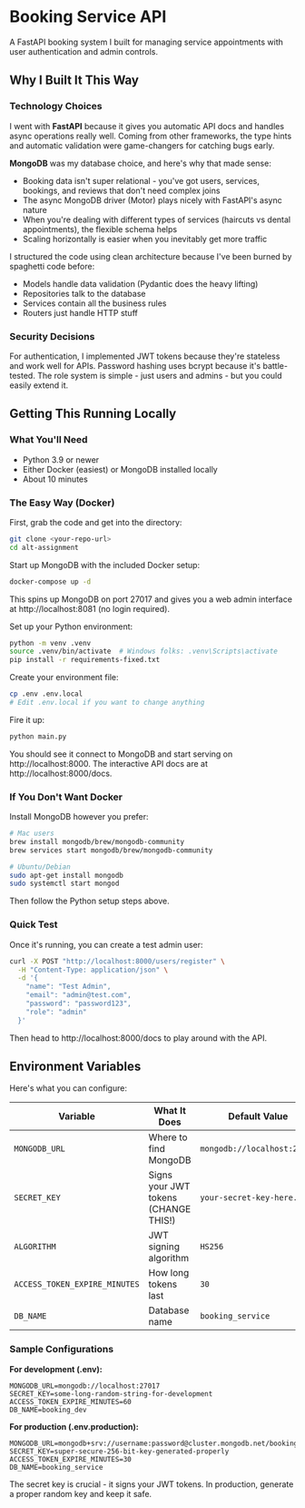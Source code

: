 # Booking Service API

A FastAPI booking system I built for managing service appointments with user authentication and admin controls.

## Why I Built It This Way

### Technology Choices

I went with **FastAPI** because it gives you automatic API docs and handles async operations really well. Coming from other frameworks, the type hints and automatic validation were game-changers for catching bugs early.

**MongoDB** was my database choice, and here's why that made sense:
- Booking data isn't super relational - you've got users, services, bookings, and reviews that don't need complex joins
- The async MongoDB driver (Motor) plays nicely with FastAPI's async nature
- When you're dealing with different types of services (haircuts vs dental appointments), the flexible schema helps
- Scaling horizontally is easier when you inevitably get more traffic

I structured the code using clean architecture because I've been burned by spaghetti code before:
- Models handle data validation (Pydantic does the heavy lifting)
- Repositories talk to the database
- Services contain all the business rules
- Routers just handle HTTP stuff

### Security Decisions

For authentication, I implemented JWT tokens because they're stateless and work well for APIs. Password hashing uses bcrypt because it's battle-tested. The role system is simple - just users and admins - but you could easily extend it.

## Getting This Running Locally

### What You'll Need
- Python 3.9 or newer
- Either Docker (easiest) or MongoDB installed locally
- About 10 minutes

### The Easy Way (Docker)

First, grab the code and get into the directory:
```bash
git clone <your-repo-url>
cd alt-assignment
```

Start up MongoDB with the included Docker setup:
```bash
docker-compose up -d
```

This spins up MongoDB on port 27017 and gives you a web admin interface at http://localhost:8081 (no login required).

Set up your Python environment:
```bash
python -m venv .venv
source .venv/bin/activate  # Windows folks: .venv\Scripts\activate
pip install -r requirements-fixed.txt
```

Create your environment file:
```bash
cp .env .env.local
# Edit .env.local if you want to change anything
```

Fire it up:
```bash
python main.py
```

You should see it connect to MongoDB and start serving on http://localhost:8000. The interactive API docs are at http://localhost:8000/docs.

### If You Don't Want Docker

Install MongoDB however you prefer:
```bash
# Mac users
brew install mongodb/brew/mongodb-community
brew services start mongodb/brew/mongodb-community

# Ubuntu/Debian
sudo apt-get install mongodb
sudo systemctl start mongod
```

Then follow the Python setup steps above.

### Quick Test

Once it's running, you can create a test admin user:
```bash
curl -X POST "http://localhost:8000/users/register" \
  -H "Content-Type: application/json" \
  -d '{
    "name": "Test Admin",
    "email": "admin@test.com",
    "password": "password123",
    "role": "admin"
  }'
```

Then head to http://localhost:8000/docs to play around with the API.

## Environment Variables

Here's what you can configure:

| Variable | What It Does | Default Value | Must Set? |
|----------|--------------|---------------|-----------|
| `MONGODB_URL` | Where to find MongoDB | `mongodb://localhost:27017` | No |
| `SECRET_KEY` | Signs your JWT tokens (CHANGE THIS!) | `your-secret-key-here...` | **YES** |
| `ALGORITHM` | JWT signing algorithm | `HS256` | No |
| `ACCESS_TOKEN_EXPIRE_MINUTES` | How long tokens last | `30` | No |
| `DB_NAME` | Database name | `booking_service` | No |

### Sample Configurations

**For development (.env):**
```env
MONGODB_URL=mongodb://localhost:27017
SECRET_KEY=some-long-random-string-for-development
ACCESS_TOKEN_EXPIRE_MINUTES=60
DB_NAME=booking_dev
```

**For production (.env.production):**
```env
MONGODB_URL=mongodb+srv://username:password@cluster.mongodb.net/booking_service
SECRET_KEY=super-secure-256-bit-key-generated-properly
ACCESS_TOKEN_EXPIRE_MINUTES=30
DB_NAME=booking_service
```

The secret key is crucial - it signs your JWT tokens. In production, generate a proper random key and keep it safe.



